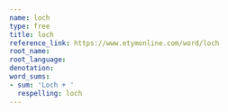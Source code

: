```yaml
---
name: loch
type: free
title: loch
reference_link: https://www.etymonline.com/word/loch
root_name: 
root_language: 
denotation: 
word_sums:
- sum: 'Loch + '
  respelling: loch
---
```

